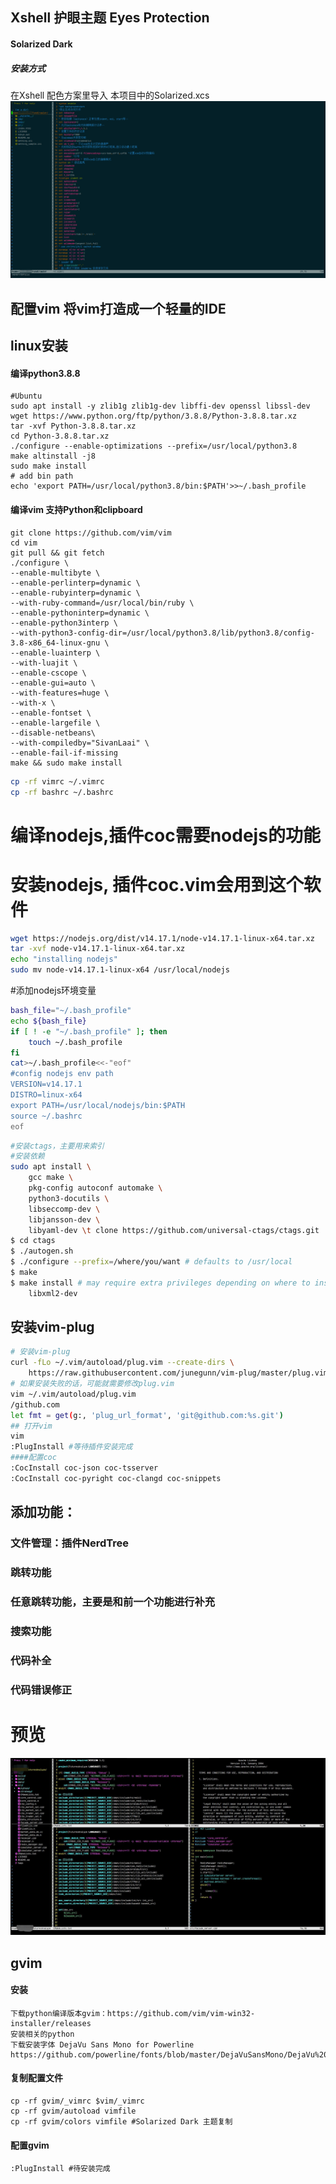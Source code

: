 ## Xshell 护眼主题 Eyes Protection
#### Solarized Dark
##### 安装方式
在Xshell 配色方案里导入 本项目中的Solarized.xcs
![Image text](img/Solarized.png)
## 配置vim 将vim打造成一个轻量的IDE
## linux安装
#### 编译python3.8.8
```
#Ubuntu
sudo apt install -y zlib1g zlib1g-dev libffi-dev openssl libssl-dev
wget https://www.python.org/ftp/python/3.8.8/Python-3.8.8.tar.xz
tar -xvf Python-3.8.8.tar.xz
cd Python-3.8.8.tar.xz
./configure --enable-optimizations --prefix=/usr/local/python3.8
make altinstall -j8
sudo make install
# add bin path
echo 'export PATH=/usr/local/python3.8/bin:$PATH'>>~/.bash_profile
```
#### 编译vim 支持Python和clipboard
```
git clone https://github.com/vim/vim
cd vim
git pull && git fetch
./configure \
--enable-multibyte \
--enable-perlinterp=dynamic \
--enable-rubyinterp=dynamic \
--with-ruby-command=/usr/local/bin/ruby \
--enable-pythoninterp=dynamic \
--enable-python3interp \
--with-python3-config-dir=/usr/local/python3.8/lib/python3.8/config-3.8-x86_64-linux-gnu \
--enable-luainterp \
--with-luajit \
--enable-cscope \
--enable-gui=auto \
--with-features=huge \
--with-x \
--enable-fontset \
--enable-largefile \
--disable-netbeans\
--with-compiledby="SivanLaai" \
--enable-fail-if-missing
make && sudo make install
```
```bash
cp -rf vimrc ~/.vimrc
cp -rf bashrc ~/.bashrc
```
# 编译nodejs,插件coc需要nodejs的功能
# 安装nodejs, 插件coc.vim会用到这个软件
```bash
wget https://nodejs.org/dist/v14.17.1/node-v14.17.1-linux-x64.tar.xz
tar -xvf node-v14.17.1-linux-x64.tar.xz
echo "installing nodejs"
sudo mv node-v14.17.1-linux-x64 /usr/local/nodejs 
```
#添加nodejs环境变量
```bash
bash_file="~/.bash_profile"
echo ${bash_file}
if [ ! -e "~/.bash_profile" ]; then
    touch ~/.bash_profile
fi 
cat>~/.bash_profile<<-"eof"
#config nodejs env path
VERSION=v14.17.1
DISTRO=linux-x64
export PATH=/usr/local/nodejs/bin:$PATH
source ~/.bashrc
eof
```
```bash
#安装ctags，主要用来索引
#安装依赖
sudo apt install \
    gcc make \
    pkg-config autoconf automake \
    python3-docutils \
    libseccomp-dev \
    libjansson-dev \
    libyaml-dev \t clone https://github.com/universal-ctags/ctags.git
$ cd ctags
$ ./autogen.sh
$ ./configure --prefix=/where/you/want # defaults to /usr/local
$ make
$ make install # may require extra privileges depending on where to install
    libxml2-dev
```
## 安装vim-plug
```bash
# 安装vim-plug
curl -fLo ~/.vim/autoload/plug.vim --create-dirs \
    https://raw.githubusercontent.com/junegunn/vim-plug/master/plug.vim
# 如果安装失败的话，可能就需要修改plug.vim
vim ~/.vim/autoload/plug.vim
/github.com
let fmt = get(g:, 'plug_url_format', 'git@github.com:%s.git')
## 打开vim
vim
:PlugInstall #等待插件安装完成
####配置coc
:CocInstall coc-json coc-tsserver
:CocInstall coc-pyright coc-clangd coc-snippets
```
## 添加功能：
### 文件管理：插件NerdTree
### 跳转功能
### 任意跳转功能，主要是和前一个功能进行补充
### 搜索功能
### 代码补全
### 代码错误修正
# 预览
![Image text](img/preview.jpg)
## gvim
#### 安装
```
下载python编译版本gvim：https://github.com/vim/vim-win32-installer/releases
安装相关的python
下载安装字体 DejaVu Sans Mono for Powerline
https://github.com/powerline/fonts/blob/master/DejaVuSansMono/DejaVu%20Sans%20Mono%20for%20Powerline.ttf
```
#### 复制配置文件
```
cp -rf gvim/_vimrc $vim/_vimrc
cp -rf gvim/autoload vimfile
cp -rf gvim/colors vimfile #Solarized Dark 主题复制
```
#### 配置gvim
```
:PlugInstall #待安装完成
```
